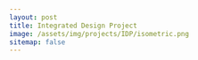 ```yaml
---
layout: post
title: Integrated Design Project
image: /assets/img/projects/IDP/isometric.png
sitemap: false
---
```


<!--more-->

